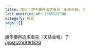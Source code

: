```yaml
---
title: 複習：請不要再追求看見『天降金粉』了
last_modified_at: 1566828000
category: 複習
tags: []
---
```


<p>請不要再追求看見『天降金粉』了<br/>
<a href="/posts/269191820" target="_blank">/posts/269191820</a></p>
<p> </p>
